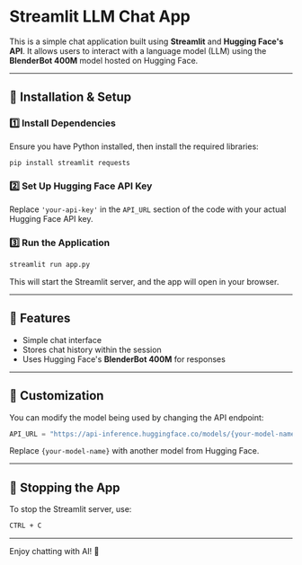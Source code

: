# Streamlit LLM Chat App

This is a simple chat application built using **Streamlit** and **Hugging Face's API**. It allows users to interact with a language model (LLM) using the **BlenderBot 400M** model hosted on Hugging Face.

---

## 🚀 Installation & Setup

### 1️⃣ Install Dependencies
Ensure you have Python installed, then install the required libraries:
```sh
pip install streamlit requests
```

### 2️⃣ Set Up Hugging Face API Key
Replace `'your-api-key'` in the `API_URL` section of the code with your actual Hugging Face API key.

### 3️⃣ Run the Application
```sh
streamlit run app.py
```

This will start the Streamlit server, and the app will open in your browser.

---

## 🎯 Features
- Simple chat interface
- Stores chat history within the session
- Uses Hugging Face's **BlenderBot 400M** for responses

---

## 🔧 Customization
You can modify the model being used by changing the API endpoint:
```python
API_URL = "https://api-inference.huggingface.co/models/{your-model-name}"
```
Replace `{your-model-name}` with another model from Hugging Face.

---

## 🛑 Stopping the App
To stop the Streamlit server, use:
```sh
CTRL + C
```

---

Enjoy chatting with AI! 🚀

